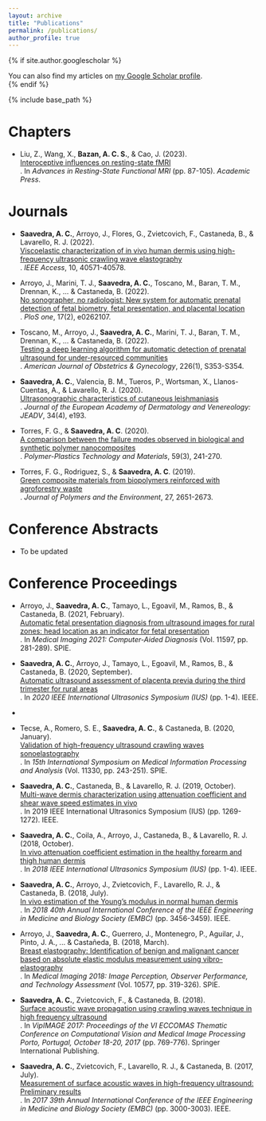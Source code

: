 ```yaml
---
layout: archive
title: "Publications"
permalink: /publications/
author_profile: true
---
```


{% if site.author.googlescholar %}
  <div class="wordwrap">You can also find my articles on <a href="{{site.author.googlescholar}}">my Google Scholar profile</a>.</div>
{% endif %}

{% include base_path %}

<b>Chapters</b>
======
* Liu, Z., Wang, X., <b>Bazan, A. C. S.</b>, & Cao, J. (2023). <br>[Interoceptive influences on resting-state fMRI](https://www.sciencedirect.com/science/article/pii/B9780323916882000151)<br>. In <em>Advances in Resting-State Functional MRI </em>(pp. 87-105). <em>Academic Press</em>.

<b>Journals</b>
======
* <b>Saavedra, A. C.</b>, Arroyo, J., Flores, G., Zvietcovich, F., Castaneda, B., & Lavarello, R. J. (2022). <br>[Viscoelastic characterization of in vivo human dermis using high-frequency ultrasonic crawling wave elastography](https://ieeexplore.ieee.org/abstract/document/9755141)<br>. <em>IEEE Access</em>, 10, 40571-40578.

* Arroyo, J., Marini, T. J., <b>Saavedra, A. C.</b>, Toscano, M., Baran, T. M., Drennan, K., ... & Castaneda, B. (2022). <br>[No sonographer, no radiologist: New system for automatic prenatal detection of fetal biometry, fetal presentation, and placental location](https://journals.plos.org/plosone/article?id=10.1371/journal.pone.0262107)<br>. <em>PloS one</em>, 17(2), e0262107.

* Toscano, M., Arroyo, J.,<b> Saavedra, A. C.</b>, Marini, T. J., Baran, T. M., Drennan, K., ... & Castaneda, B. (2022). <br>[Testing a deep learning algorithm for automatic detection of prenatal ultrasound for under-resourced communities](https://www.ajog.org/article/S0002-9378(21)01792-0/fulltext)<br>. <em>American Journal of Obstetrics & Gynecology</em>, 226(1), S353-S354.

* <b>Saavedra, A. C.</b>, Valencia, B. M., Tueros, P., Wortsman, X., Llanos-Cuentas, A., & Lavarello, R. J. (2020). <br>[Ultrasonographic characteristics of cutaneous leishmaniasis](https://www.ncbi.nlm.nih.gov/pmc/articles/PMC7113088/)<br>. <em>Journal of the European Academy of Dermatology and Venereology: JEADV</em>, 34(4), e193.
  
* Torres, F. G., & <b>Saavedra, A. C</b>. (2020). <br>[A comparison between the failure modes observed in biological and synthetic polymer nanocomposites](https://www.tandfonline.com/doi/full/10.1080/25740881.2019.1625397)<br>. <em>Polymer-Plastics Technology and Materials</em>, 59(3), 241-270.

* Torres, F. G., Rodriguez, S., & <b>Saavedra, A. C</b>. (2019). <br>[Green composite materials from biopolymers reinforced with agroforestry waste](https://link.springer.com/article/10.1007/s10924-019-01561-5)<br>. <em>Journal of Polymers and the Environment</em>, 27, 2651-2673.
  
<b>Conference Abstracts</b>
======
* To be updated

<b>Conference Proceedings</b>
======
* Arroyo, J., <b>Saavedra, A. C.</b>, Tamayo, L., Egoavil, M., Ramos, B., & Castaneda, B. (2021, February). <br>[Automatic fetal presentation diagnosis from ultrasound images for rural zones: head location as an indicator for fetal presentation](https://www.spiedigitallibrary.org/conference-proceedings-of-spie/11597/2580946/Automatic-fetal-presentation-diagnosis-from-ultrasound-images-for-rural-zones/10.1117/12.2580946.full)<br>. In <em>Medical Imaging 2021: Computer-Aided Diagnosis </em>(Vol. 11597, pp. 281-289). SPIE.

* <b>Saavedra, A. C.</b>, Arroyo, J., Tamayo, L., Egoavil, M., Ramos, B., & Castaneda, B. (2020, September). <br>[Automatic ultrasound assessment of placenta previa during the third trimester for rural areas](https://ieeexplore.ieee.org/abstract/document/9251764)<br>. In <em>2020 IEEE International Ultrasonics Symposium (IUS)</em> (pp. 1-4). IEEE.
* 
* Tecse, A., Romero, S. E., <b>Saavedra, A. C.</b>, & Castaneda, B. (2020, January). <br>[Validation of high-frequency ultrasound crawling waves sonoelastography](https://www.spiedigitallibrary.org/conference-proceedings-of-spie/11330/113300V/Validation-of-high-frequency-ultrasound-crawling-waves-sonoelastography/10.1117/12.2542609.full)<br>. In <em>15th International Symposium on Medical Information Processing and Analysis</em> (Vol. 11330, pp. 243-251). SPIE.

* <b>Saavedra, A. C.</b>, Castaneda, B., & Lavarello, R. J. (2019, October). <br>[Multi-wave dermis characterization using attenuation coefficient and shear wave speed estimates in vivo](https://ieeexplore.ieee.org/abstract/document/8926220)<br>. In <bm>2019 IEEE International Ultrasonics Symposium (IUS)</bm> (pp. 1269-1272). IEEE.

* <b>Saavedra, A. C.</b>, Coila, A., Arroyo, J., Castaneda, B., & Lavarello, R. J. (2018, October). <br>[In vivo attenuation coefficient estimation in the healthy forearm and thigh human dermis](https://ieeexplore.ieee.org/abstract/document/8579617)<br>. In <em>2018 IEEE International Ultrasonics Symposium (IUS) </em>(pp. 1-4). IEEE.

* <b>Saavedra, A. C.</b>, Arroyo, J., Zvietcovich, F., Lavarello, R. J., & Castaneda, B. (2018, July). <br>[In vivo estimation of the Young’s modulus in normal human dermis](https://ieeexplore.ieee.org/abstract/document/8512935)<br>. In <em>2018 40th Annual International Conference of the IEEE Engineering in Medicine and Biology Society (EMBC)</em> (pp. 3456-3459). IEEE.

* Arroyo, J., <b>Saavedra, A. C.</b>, Guerrero, J., Montenegro, P., Aguilar, J., Pinto, J. A., ... & Castañeda, B. (2018, March). <br>[Breast elastography: Identification of benign and malignant cancer based on absolute elastic modulus measurement using vibro-elastography](https://www.spiedigitallibrary.org/conference-proceedings-of-spie/10577/105771E/Breast-elastography--Identification-of-benign-and-malignant-cancer-based/10.1117/12.2293664.full)<br>. In <em>Medical Imaging 2018: Image Perception, Observer Performance, and Technology Assessment</em> (Vol. 10577, pp. 319-326). SPIE.
  
* <b>Saavedra, A. C.</b>, Zvietcovich, F., & Castaneda, B. (2018). <br>[Surface acoustic wave propagation using crawling waves technique in high frequency ultrasound](https://link.springer.com/chapter/10.1007/978-3-319-68195-5_83)<br>. In <em>VipIMAGE 2017: Proceedings of the VI ECCOMAS Thematic Conference on Computational Vision and Medical Image Processing Porto, Portugal, October 18-20, 2017</em> (pp. 769-776). Springer International Publishing.
  
* <b>Saavedra, A. C.</b>, Zvietcovich, F., Lavarello, R. J., & Castaneda, B. (2017, July). <br>[Measurement of surface acoustic waves in high-frequency ultrasound: Preliminary results](https://ieeexplore.ieee.org/abstract/document/8037488)<br>. In <em>2017 39th Annual International Conference of the IEEE Engineering in Medicine and Biology Society (EMBC)</em> (pp. 3000-3003). IEEE.


